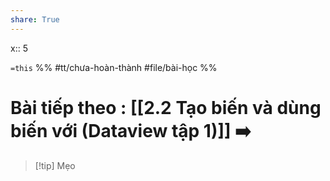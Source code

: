 ```yaml
---
share: True
---
```

x:: 5

`=this`
%%
#tt/chưa-hoàn-thành
#file/bài-học
%%
# Bài tiếp theo : [[2.2 Tạo biến và dùng biến với (Dataview tập 1)]] ➡️

> [!tip] Mẹo

